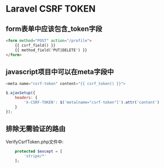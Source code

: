 Laravel CSRF TOKEN
==================


## form表单中应该包含_token字段
```html
<form method="POST" action="/profile">
    {{ csrf_field() }}
    {{ method_field('PUT|DELETE') }}
</form>
```

## javascript项目中可以在meta字段中
```javascript
<meta name="csrf-token" content="{{ csrf_token() }}">

$.ajaxSetup({
    headers: {
        'X-CSRF-TOKEN': $('meta[name="csrf-token"]').attr('content')
    }
});
```


## 排除无需验证的路由
VerifyCsrfToken.php文件中:
```php
    protected $except = [
        'stripe/*'
    ];
```
